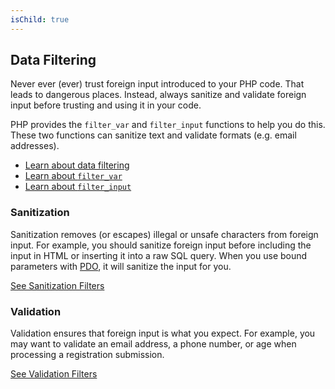 ```yaml
---
isChild: true
---
```


## Data Filtering

Never ever (ever) trust foreign input introduced to your PHP code. That leads to dangerous places. Instead, always sanitize and validate foreign input before trusting and using it in your code.

PHP provides the `filter_var` and `filter_input` functions to help you do this. These two functions can sanitize text and validate formats (e.g. email addresses).

* [Learn about data filtering][1]
* [Learn about `filter_var`][4]
* [Learn about `filter_input`][5]

### Sanitization

Sanitization removes (or escapes) illegal or unsafe characters from foreign input. For example, you should sanitize foreign input before including the input in HTML or inserting it into a raw SQL query. When you use bound parameters with [PDO](#databases_and_pdo), it will sanitize the input for you.

[See Sanitization Filters][2]

### Validation

Validation ensures that foreign input is what you expect. For example, you may want to validate an email address, a phone number, or age when processing a registration submission.

[See Validation Filters][3]

[1]: http://www.php.net/manual/en/book.filter.php
[2]: http://www.php.net/manual/en/filter.filters.sanitize.php
[3]: http://www.php.net/manual/en/filter.filters.validate.php
[4]: http://php.net/manual/en/function.filter-var.php
[5]: http://www.php.net/manual/en/function.filter-input.php
